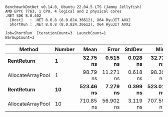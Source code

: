 ```

BenchmarkDotNet v0.14.0, Ubuntu 22.04.5 LTS (Jammy Jellyfish)
AMD EPYC 7763, 1 CPU, 4 logical and 2 physical cores
.NET SDK 8.0.402
  [Host]   : .NET 8.0.8 (8.0.824.36612), X64 RyuJIT AVX2
  ShortRun : .NET 8.0.8 (8.0.824.36612), X64 RyuJIT AVX2

Job=ShortRun  IterationCount=3  LaunchCount=1  
WarmupCount=3  

```
| Method            | Number | Mean      | Error     | StdDev   | Min       | Max       | Allocated |
|------------------ |------- |----------:|----------:|---------:|----------:|----------:|----------:|
| **RentReturn**        | **1**      |  **32.75 ns** |  **0.515 ns** | **0.028 ns** |  **32.72 ns** |  **32.78 ns** |         **-** |
| AllocateArrayPool | 1      |  98.79 ns | 11.271 ns | 0.618 ns |  98.39 ns |  99.51 ns |         - |
| **RentReturn**        | **10**     | **523.46 ns** |  **7.279 ns** | **0.399 ns** | **523.01 ns** | **523.78 ns** |         **-** |
| AllocateArrayPool | 10     | 710.85 ns | 56.902 ns | 3.119 ns | 707.55 ns | 713.76 ns |         - |
